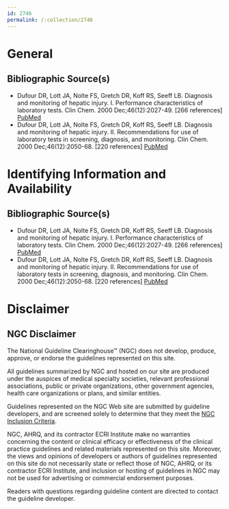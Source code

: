 ```yaml
---
id: 2746
permalink: /:collection/2746
---
```


# General

## Bibliographic Source(s)

- Dufour DR, Lott JA, Nolte FS, Gretch DR, Koff RS, Seeff LB. Diagnosis and monitoring of hepatic injury. I. Performance characteristics of laboratory tests. Clin Chem. 2000 Dec;46(12):2027-49. [266 references] [ PubMed ](http://www.ncbi.nlm.nih.gov/entrez/query.fcgi?cmd=Retrieve&db=pubmed&dopt=Abstract&list_uids=11106349)
- Dufour DR, Lott JA, Nolte FS, Gretch DR, Koff RS, Seeff LB. Diagnosis and monitoring of hepatic injury. II. Recommendations for use of laboratory tests in screening, diagnosis, and monitoring. Clin Chem. 2000 Dec;46(12):2050-68. [220 references] [ PubMed ](http://www.ncbi.nlm.nih.gov/entrez/query.fcgi?cmd=Retrieve&db=pubmed&dopt=Abstract&list_uids=11106350)

# Identifying Information and Availability

## Bibliographic Source(s)

- Dufour DR, Lott JA, Nolte FS, Gretch DR, Koff RS, Seeff LB. Diagnosis and monitoring of hepatic injury. I. Performance characteristics of laboratory tests. Clin Chem. 2000 Dec;46(12):2027-49. [266 references] [ PubMed ](http://www.ncbi.nlm.nih.gov/entrez/query.fcgi?cmd=Retrieve&db=pubmed&dopt=Abstract&list_uids=11106349)
- Dufour DR, Lott JA, Nolte FS, Gretch DR, Koff RS, Seeff LB. Diagnosis and monitoring of hepatic injury. II. Recommendations for use of laboratory tests in screening, diagnosis, and monitoring. Clin Chem. 2000 Dec;46(12):2050-68. [220 references] [ PubMed ](http://www.ncbi.nlm.nih.gov/entrez/query.fcgi?cmd=Retrieve&db=pubmed&dopt=Abstract&list_uids=11106350)

# Disclaimer

## NGC Disclaimer

The National Guideline Clearinghouse™ (NGC) does not develop, produce, approve, or endorse the guidelines represented on this site.

All guidelines summarized by NGC and hosted on our site are produced under the auspices of medical specialty societies, relevant professional associations, public or private organizations, other government agencies, health care organizations or plans, and similar entities.

Guidelines represented on the NGC Web site are submitted by guideline developers, and are screened solely to determine that they meet the [NGC Inclusion Criteria](/help-and-about/summaries/inclusion-criteria).

NGC, AHRQ, and its contractor ECRI Institute make no warranties concerning the content or clinical efficacy or effectiveness of the clinical practice guidelines and related materials represented on this site. Moreover, the views and opinions of developers or authors of guidelines represented on this site do not necessarily state or reflect those of NGC, AHRQ, or its contractor ECRI Institute, and inclusion or hosting of guidelines in NGC may not be used for advertising or commercial endorsement purposes.

Readers with questions regarding guideline content are directed to contact the guideline developer.

